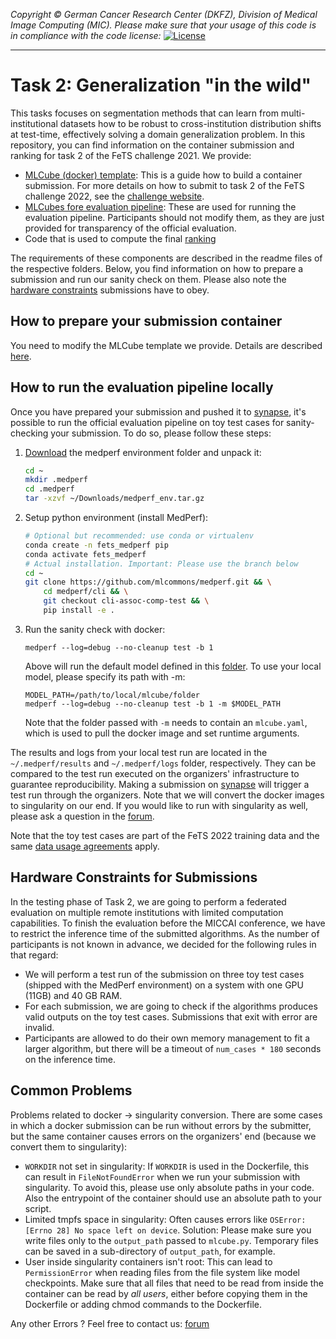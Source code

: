 _Copyright © German Cancer Research Center (DKFZ), Division of Medical Image Computing (MIC). Please make sure that your usage of this code is in compliance with the code license:_
[![License](https://img.shields.io/badge/License-Apache%202.0-blue.svg)](./LICENSE)

---

# Task 2: Generalization "in the wild"

This tasks focuses on segmentation methods that can learn from multi-institutional datasets how to be robust to cross-institution distribution shifts at test-time, effectively solving a domain generalization problem. In this repository, you can find information on the container submission and ranking for task 2 of the FeTS challenge 2021. We provide:

- [MLCube (docker) template](mlcubes/model): This is a guide how to build a container submission. For more details on how to submit to task 2 of the FeTS challenge 2022, see the [challenge website](https://www.synapse.org/#!Synapse:syn28546456/wiki/617255).
- [MLCubes fore evaluation pipeline](mlcubes): These are used for running the evaluation pipeline. Participants should not modify them, as they are just provided for transparency of the official evaluation.
- Code that is used to compute the final [ranking](ranking)

The requirements of these components are described in the readme files of the respective folders. Below, you find information on how to prepare a submission and run our sanity check on them. Please also note the [hardware constraints](#hardware-constraints-for-submissions) submissions have to obey.

## How to prepare your submission container

You need to modify the MLCube template we provide. Details are described [here](mlcubes/model).

## How to run the evaluation pipeline locally

Once you have prepared your submission and pushed it to [synapse](https://www.synapse.org/#!Synapse:syn28546456/wiki/617255), it's possible to run the official evaluation pipeline on toy test cases for sanity-checking your submission. To do so, please follow these steps:

1. [Download](https://hub.dkfz.de/s/Ctb6bQ7mbiwM6Af) the medperf environment folder and unpack it:
    ```bash
    cd ~
    mkdir .medperf
    cd .medperf
    tar -xzvf ~/Downloads/medperf_env.tar.gz
    ```
2. Setup python environment (install MedPerf):
    ```bash
    # Optional but recommended: use conda or virtualenv
    conda create -n fets_medperf pip
    conda activate fets_medperf
    # Actual installation. Important: Please use the branch below
    cd ~
    git clone https://github.com/mlcommons/medperf.git && \
        cd medperf/cli && \
        git checkout cli-assoc-comp-test && \
        pip install -e .
    ```
3. Run the sanity check with docker:
    ```
    medperf --log=debug --no-cleanup test -b 1
    ```
    Above will run the default model defined in this [folder](mlcubes/model/mlcube/). To use your local model, please specify its path with -m:
    ```
    MODEL_PATH=/path/to/local/mlcube/folder
    medperf --log=debug --no-cleanup test -b 1 -m $MODEL_PATH
    ```
    Note that the folder passed with `-m` needs to contain an `mlcube.yaml`, which is used to pull the docker image and set runtime arguments.

The results and logs from your local test run are located in the `~/.medperf/results` and `~/.medperf/logs` folder, respectively. They can be compared to the test run executed on the organizers' infrastructure to guarantee reproducibility. Making a submission on [synapse](https://www.synapse.org/#!Synapse:syn28546456/wiki/617255) will trigger a test run through the organizers. Note that we will convert the docker images to singularity on our end. If you would like to run with singularity as well, please ask a question in the [forum](https://www.synapse.org/#!Synapse:syn28546456/discussion/default).

Note that the toy test cases are part of the FeTS 2022 training data and the same [data usage agreements](https://www.synapse.org/#!Synapse:syn28546456/wiki/617246) apply.

## Hardware Constraints for Submissions

In the testing phase of Task 2, we are going to perform a federated evaluation on multiple remote institutions with limited computation capabilities. To finish the evaluation before the MICCAI conference, we have to restrict the inference time of the submitted algorithms. As the number of participants is not known in advance, we decided for the following rules in that regard:

- We will perform a test run of the submission on three toy test cases (shipped with the MedPerf environment) on a system with one GPU (11GB) and 40 GB RAM.
- For each submission, we are going to check if the algorithms produces valid outputs on the toy test cases. Submissions that exit with error are invalid.
- Participants are allowed to do their own memory management to fit a larger algorithm, but there will be a timeout of `num_cases * 180` seconds on the inference time.
<!-- - After conversion to a singularity image file, each submission has to be smaller than 12GB. Participants will be notified if this limit is exceeded during the test run. -->

## Common Problems

Problems related to docker -> singularity conversion. There are some cases in which a docker submission can be run without errors by the submitter, but the same container causes errors on the organizers' end (because we convert them to singularity):
- `WORKDIR` not set in singularity: If `WORKDIR` is used in the Dockerfile, this can result in `FileNotFoundError` when we run your submission with singularity. To avoid this, please use only absolute paths in your code. Also the entrypoint of the container should use an absolute path to your script.
- Limited tmpfs space in singularity: Often causes errors like `OSError: [Errno 28] No space left on device`. Solution: Please make sure you write files only to the `output_path` passed to `mlcube.py`. Temporary files can be saved in a sub-directory of `output_path`, for example.
- User inside singularity containers isn't root: This can lead to `PermissionError` when reading files from the file system like model checkpoints. Make sure that all files that need to be read from inside the container can be read by *all users*, either before copying them in the Dockerfile or adding chmod commands to the Dockerfile.

Any other Errors ? Feel free to contact us: [forum](https://www.synapse.org/#!Synapse:syn28546456/discussion/default)
